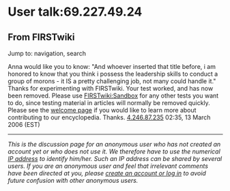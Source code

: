 # User talk:69.227.49.24

## From FIRSTwiki

Jump to: navigation, search

Anna would like you to know: "And whoever inserted that title before, i am honored to know that you think i possess the leadership skills to conduct a group of morons - it IS a pretty challenging job, not many could handle it." Thanks for experimenting with FIRSTwiki. Your test worked, and has now been removed. Please use [FIRSTwiki:Sandbox](FIRSTwiki:Sandbox "FIRSTwiki:Sandbox") for any other tests you want to do, since testing material in articles will normally be removed quickly. Please see the [welcome page](FIRSTwiki:New_users_page "FIRSTwiki:New users page") if you would like to learn more about contributing to our encyclopedia. Thanks. [4.246.87.235](/index.php?title=User:4.246.87.235&action=edit "User:4.246.87.235") 02:35, 13 March 2006 (EST)

--------------------------------------------------------------------------------

_This is the discussion page for an anonymous user who has not created an account yet or who does not use it. We therefore have to use the numerical [IP address](http://www.wikipedia.org/wiki/IP_address "wikipedia:IP_address") to identify him/her. Such an IP address can be shared by several users. If you are an anonymous user and feel that irrelevant comments have been directed at you, please [create an account or log in](Special:Userlogin "Special:Userlogin") to avoid future confusion with other anonymous users._
